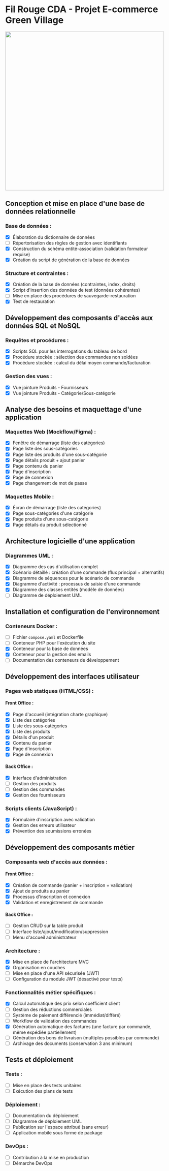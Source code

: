 # Fil Rouge CDA - Projet E-commerce Green Village

<img src="public/assets/img/brand/header_project.png" width="500">

## Conception et mise en place d'une base de données relationnelle

### Base de données :

- [x] Élaboration du dictionnaire de données
- [ ] Répertorisation des règles de gestion avec identifiants
- [x] Construction du schéma entité-association (validation formateur requise)
- [x] Création du script de génération de la base de données

### Structure et contraintes :

- [x] Création de la base de données (contraintes, index, droits)
- [x] Script d'insertion des données de test (données cohérentes)
- [ ] Mise en place des procédures de sauvegarde-restauration
- [x] Test de restauration

## Développement des composants d'accès aux données SQL et NoSQL

### Requêtes et procédures :

- [x] Scripts SQL pour les interrogations du tableau de bord
- [x] Procédure stockée : sélection des commandes non soldées
- [x] Procédure stockée : calcul du délai moyen commande/facturation

### Gestion des vues :

- [x] Vue jointure Produits - Fournisseurs
- [x] Vue jointure Produits - Catégorie/Sous-catégorie

## Analyse des besoins et maquettage d'une application

### Maquettes Web (Mockflow/Figma) :

- [x] Fenêtre de démarrage (liste des catégories)
- [x] Page liste des sous-catégories
- [x] Page liste des produits d'une sous-catégorie
- [x] Page détails produit + ajout panier
- [x] Page contenu du panier
- [x] Page d'inscription
- [x] Page de connexion
- [x] Page changement de mot de passe

### Maquettes Mobile :

- [x] Écran de démarrage (liste des catégories)
- [x] Page sous-catégories d'une catégorie
- [x] Page produits d'une sous-catégorie
- [x] Page détails du produit sélectionné

## Architecture logicielle d'une application

### Diagrammes UML :

- [x] Diagramme des cas d'utilisation complet
- [x] Scénario détaillé : création d'une commande (flux principal + alternatifs)
- [x] Diagramme de séquences pour le scénario de commande
- [x] Diagramme d'activité : processus de saisie d'une commande
- [x] Diagramme des classes entités (modèle de données)
- [ ] Diagramme de déploiement UML

## Installation et configuration de l'environnement

### Conteneurs Docker :

- [ ] Fichier `compose.yaml` et Dockerfile
- [ ] Conteneur PHP pour l'exécution du site
- [x] Conteneur pour la base de données
- [x] Conteneur pour la gestion des emails
- [ ] Documentation des conteneurs de développement

## Développement des interfaces utilisateur

### Pages web statiques (HTML/CSS) :

#### Front Office :

- [x] Page d'accueil (intégration charte graphique)
- [x] Liste des catégories
- [x] Liste des sous-catégories
- [x] Liste des produits
- [x] Détails d'un produit
- [x] Contenu du panier
- [x] Page d'inscription
- [x] Page de connexion

#### Back Office :

- [x] Interface d'administration
- [ ] Gestion des produits
- [ ] Gestion des commandes
- [x] Gestion des fournisseurs

### Scripts clients (JavaScript) :

- [x] Formulaire d'inscription avec validation
- [x] Gestion des erreurs utilisateur
- [x] Prévention des soumissions erronées

## Développement des composants métier

### Composants web d'accès aux données :

#### Front Office :

- [x] Création de commande (panier + inscription + validation)
- [x] Ajout de produits au panier
- [x] Processus d'inscription et connexion
- [x] Validation et enregistrement de commande

#### Back Office :

- [ ] Gestion CRUD sur la table produit
- [ ] Interface liste/ajout/modification/suppression
- [ ] Menu d'accueil administrateur

### Architecture :

- [x] Mise en place de l'architecture MVC
- [x] Organisation en couches
- [ ] Mise en place d'une API sécurisée (JWT)
- [ ] Configuration du module JWT (désactivé pour tests)

### Fonctionnalités métier spécifiques :

- [x] Calcul automatique des prix selon coefficient client
- [ ] Gestion des réductions commerciales
- [ ] Système de paiement différencié (immédiat/différé)
- [ ] Workflow de validation des commandes
- [x] Génération automatique des factures (une facture par commande, même expédiée partiellement)
- [ ] Génération des bons de livraison (multiples possibles par commande)
- [ ] Archivage des documents (conservation 3 ans minimum)

<!-- ## Application mobile

### Fonctionnalités :

- [ ] Consultation du catalogue
- [ ] Navigation dans les rubriques
- [ ] Consultation des produits
- [ ] Connexion via API
- [ ] Package distribuable de l'application -->

## Tests et déploiement

### Tests :

- [ ] Mise en place des tests unitaires
- [ ] Exécution des plans de tests

### Déploiement :

- [ ] Documentation du déploiement
- [ ] Diagramme de déploiement UML
- [ ] Publication sur l'espace attribué (sans erreur)
- [ ] Application mobile sous forme de package

### DevOps :

- [ ] Contribution à la mise en production
- [ ] Démarche DevOps
